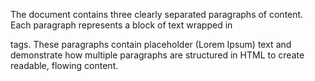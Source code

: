  The document contains three clearly separated paragraphs of content. Each paragraph represents a block of text wrapped in <p> tags. These paragraphs contain placeholder (Lorem Ipsum) text and demonstrate how multiple paragraphs are structured in HTML to create readable, flowing content.
